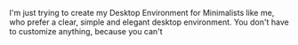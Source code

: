I'm just trying to create my Desktop Environment for Minimalists like me, who prefer a clear, simple and
elegant desktop environment.
You don't have to customize anything, because you can't
